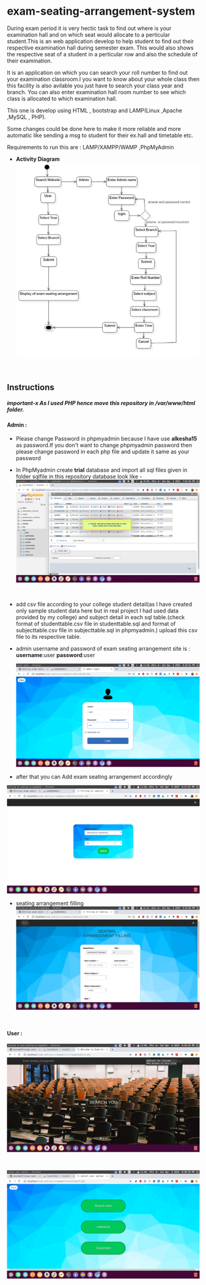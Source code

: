 # exam-seating-arrangement-system

During exam period it is very hectic task to find out where is your examination hall and on which seat would allocate 
to a perticular student.This is an web application develop to help student to find out their respective examination hall during semester exam.
This would also shows the respective seat of a student in a perticular row and also the schedule of their examination.

It is an application on which you can search your roll number to find out your examination classroom.I you want to know about your
whole class then this facility is also avilable you just have to search your class year and branch.
You can also enter examination hall room number to see which class is allocated to which examination hall.

This one is develop using HTML , bootstrap and LAMP(Linux ,Apache ,MySQL , PHP).

Some changes could be done here to make it more reliable and more automatic like sending a msg to student for their ex.hall and timetable etc.

Requirements to run this are : LAMP/XAMPP/WAMP ,PhpMyAdmin

- **Activity Diagram**
![Activity Diagram](exam_seating_images/8.jpg)
<br/>


## Instructions

##### important-x As I used PHP hence move this repository in */var/www/html* folder. 
#### Admin :
- Please change Password in phpmyadmin because I have use **alkesha15** as password.If you don't want to change phpmyadmin password then please change password in each php file and update it same as your password

- In PhpMyadmin create **trial** database and import all sql files given in folder sqlfile in this repository
database look like -
![trial database](photos/trial_database.png)
<br/>

- add csv file according to your college student detail(as I have created only sample student data here but in real project I had used data provided by my college) and subject detail in each sql table.(check format of studenttable.csv file in studenttable.sql and format of subjecttable.csv file in subjecttable.sql  in phpmyadmin.)
upload this csv file to its respective table.

- admin username and password of exam seating arrangement site is :
  **username**:user 
  **password**:user
  
  ![adminpage](photos/admin.png)
  <br/>
- after that you can Add exam seating arrangement accordingly

![firstpage](photos/1.png)
<br/>
- seating arrangement filling
![secondpage](photos/3.png)

<br/>

#### User :

![firstpage](photos/se2.png)

<br/>

![search page](photos/se1.png)

<br/>
